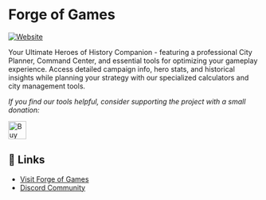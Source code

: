 # Forge of Games
[![Website](https://img.shields.io/badge/website-live-brightgreen)](https://forgeofgames.com)

Your Ultimate Heroes of History Companion - featuring a professional City Planner, Command Center, and essential tools for optimizing your gameplay experience. Access detailed campaign info, hero stats, and historical insights while planning your strategy with our specialized calculators and city management tools.


*If you find our tools helpful, consider supporting the project with a small donation:*

<a href="https://ko-fi.com/forgeofgames" target="_blank"><img height="36" style="border:0;height:36px;"
                                                              src="https://storage.ko-fi.com/cdn/kofi6.png?v=6"
                                                              alt="Buy Me a Coffee at ko-fi.com"/></a>

## 🔗 Links
- [Visit Forge of Games](https://forgeofgames.com)
- [Discord Community](https://discord.gg/4vFeeh7CZn)
